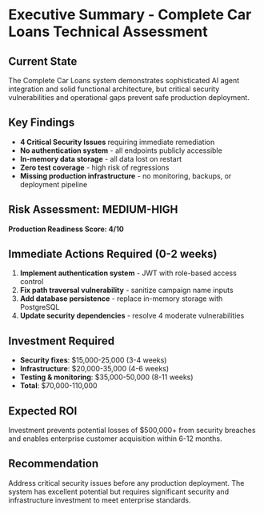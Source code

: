 # Executive Summary - Complete Car Loans Technical Assessment

## Current State
The Complete Car Loans system demonstrates sophisticated AI agent integration and solid functional architecture, but critical security vulnerabilities and operational gaps prevent safe production deployment.

## Key Findings
- **4 Critical Security Issues** requiring immediate remediation
- **No authentication system** - all endpoints publicly accessible
- **In-memory data storage** - all data lost on restart
- **Zero test coverage** - high risk of regressions
- **Missing production infrastructure** - no monitoring, backups, or deployment pipeline

## Risk Assessment: MEDIUM-HIGH
**Production Readiness Score: 4/10**

## Immediate Actions Required (0-2 weeks)
1. **Implement authentication system** - JWT with role-based access control
2. **Fix path traversal vulnerability** - sanitize campaign name inputs
3. **Add database persistence** - replace in-memory storage with PostgreSQL
4. **Update security dependencies** - resolve 4 moderate vulnerabilities

## Investment Required
- **Security fixes**: $15,000-25,000 (3-4 weeks)
- **Infrastructure**: $20,000-35,000 (4-6 weeks)  
- **Testing & monitoring**: $35,000-50,000 (8-11 weeks)
- **Total**: $70,000-110,000

## Expected ROI
Investment prevents potential losses of $500,000+ from security breaches and enables enterprise customer acquisition within 6-12 months.

## Recommendation
Address critical security issues before any production deployment. The system has excellent potential but requires significant security and infrastructure investment to meet enterprise standards.